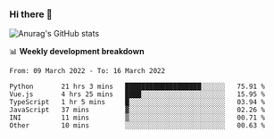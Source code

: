 ### Hi there 👋
![Anurag's GitHub stats](https://github-readme-stats.vercel.app/api?username=jami1024&show_icons=true&theme=radical)

📊 **Weekly development breakdown**
<!--START_SECTION:waka-->

```text
From: 09 March 2022 - To: 16 March 2022

Python       21 hrs 3 mins   ███████████████████░░░░░░   75.91 %
Vue.js       4 hrs 25 mins   ████░░░░░░░░░░░░░░░░░░░░░   15.95 %
TypeScript   1 hr 5 mins     █░░░░░░░░░░░░░░░░░░░░░░░░   03.94 %
JavaScript   37 mins         ▓░░░░░░░░░░░░░░░░░░░░░░░░   02.26 %
INI          11 mins         ▒░░░░░░░░░░░░░░░░░░░░░░░░   00.71 %
Other        10 mins         ░░░░░░░░░░░░░░░░░░░░░░░░░   00.63 %
```

<!--END_SECTION:waka-->
<!--
**jami1024/jami1024** is a ✨ _special_ ✨ repository because its `README.md` (this file) appears on your GitHub profile.

Here are some ideas to get you started:

- 🔭 I’m currently working on ...
- 🌱 I’m currently learning ...
- 👯 I’m looking to collaborate on ...
- 🤔 I’m looking for help with ...
- 💬 Ask me about ...
- 📫 How to reach me: ...
- 😄 Pronouns: ...
- ⚡ Fun fact: ...
-->
